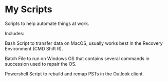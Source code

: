 # My Scripts
Scripts to help automate things at work.

Includes:

Bash Script to transfer data on MacOS, usually works best in the Recovery Environment (CMD Shift R).

Batch File to run on Windows OS that contains several commands in succession used to repair the OS.

Powershell Script to rebuild and remap PSTs in the Outlook client.
